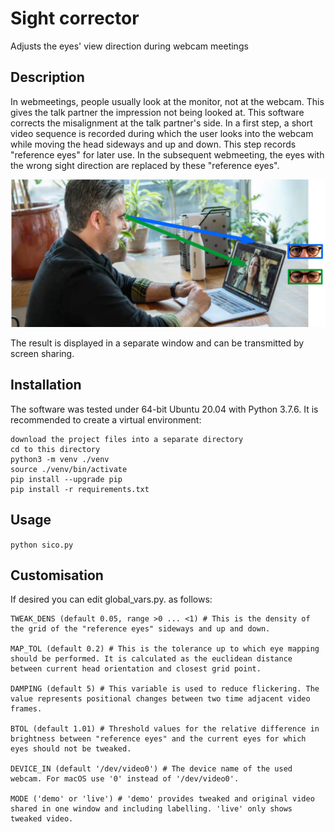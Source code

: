 # Sight corrector
Adjusts the eyes' view direction during webcam meetings

## Description
In webmeetings, people usually look at the monitor, not at the webcam. This gives the talk partner the impression not being looked at. This software corrects the misalignment at the talk partner's side.
In a first step, a short video sequence is recorded during which the user looks into the webcam while moving the head sideways and up and down. This step records "reference eyes" for later use. In the subsequent webmeeting, the eyes with the wrong sight direction are replaced by these "reference eyes".

![alt text](sight_direction.jpg)

The result is displayed in a separate window and can be transmitted by screen sharing.


## Installation
The software was tested under 64-bit Ubuntu 20.04 with Python 3.7.6. It is recommended to create a virtual environment:

```
download the project files into a separate directory
cd to this directory
python3 -m venv ./venv
source ./venv/bin/activate
pip install --upgrade pip
pip install -r requirements.txt
```


## Usage

`python sico.py`


## Customisation

If desired you can edit global_vars.py. as follows:

```
TWEAK_DENS (default 0.05, range >0 ... <1) # This is the density of the grid of the "reference eyes" sideways and up and down.

MAP_TOL (default 0.2) # This is the tolerance up to which eye mapping should be performed. It is calculated as the euclidean distance between current head orientation and closest grid point.

DAMPING (default 5) # This variable is used to reduce flickering. The value represents positional changes between two time adjacent video frames.

BTOL (default 1.01) # Threshold values for the relative difference in brightness between "reference eyes" and the current eyes for which eyes should not be tweaked.

DEVICE_IN (default '/dev/video0') # The device name of the used webcam. For macOS use '0' instead of '/dev/video0'.

MODE ('demo' or 'live') # 'demo' provides tweaked and original video shared in one window and including labelling. 'live' only shows tweaked video.
```
